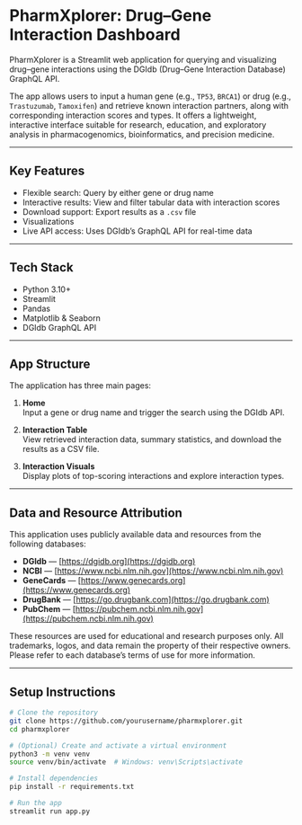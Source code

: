 # PharmXplorer: Drug–Gene Interaction Dashboard

PharmXplorer is a Streamlit web application for querying and visualizing drug–gene interactions using the DGIdb (Drug–Gene Interaction Database) GraphQL API.

The app allows users to input a human gene (e.g., `TP53`, `BRCA1`) or drug (e.g., `Trastuzumab`, `Tamoxifen`) and retrieve known interaction partners, along with corresponding interaction scores and types. It offers a lightweight, interactive interface suitable for research, education, and exploratory analysis in pharmacogenomics, bioinformatics, and precision medicine.

---

## Key Features

- Flexible search: Query by either gene or drug name  
- Interactive results: View and filter tabular data with interaction scores  
- Download support: Export results as a `.csv` file  
- Visualizations
- Live API access: Uses DGIdb’s GraphQL API for real-time data  

---

## Tech Stack

- Python 3.10+  
- Streamlit  
- Pandas  
- Matplotlib & Seaborn  
- DGIdb GraphQL API  

---

## App Structure

The application has three main pages:

1. **Home**  
   Input a gene or drug name and trigger the search using the DGIdb API.

2. **Interaction Table**  
   View retrieved interaction data, summary statistics, and download the results as a CSV file.

3. **Interaction Visuals**  
   Display plots of top-scoring interactions and explore interaction types.

---

## Data and Resource Attribution

This application uses publicly available data and resources from the following databases:

- **DGIdb** — [https://dgidb.org](https://dgidb.org)  
- **NCBI** — [https://www.ncbi.nlm.nih.gov](https://www.ncbi.nlm.nih.gov)  
- **GeneCards** — [https://www.genecards.org](https://www.genecards.org)
- **DrugBank** — [https://go.drugbank.com](https://go.drugbank.com)
- **PubChem** — [https://pubchem.ncbi.nlm.nih.gov](https://pubchem.ncbi.nlm.nih.gov) 

These resources are used for educational and research purposes only. All trademarks, logos, and data remain the property of their respective owners. Please refer to each database’s terms of use for more information.


---
## Setup Instructions

```bash
# Clone the repository
git clone https://github.com/yourusername/pharmxplorer.git
cd pharmxplorer

# (Optional) Create and activate a virtual environment
python3 -m venv venv
source venv/bin/activate  # Windows: venv\Scripts\activate

# Install dependencies
pip install -r requirements.txt

# Run the app
streamlit run app.py


